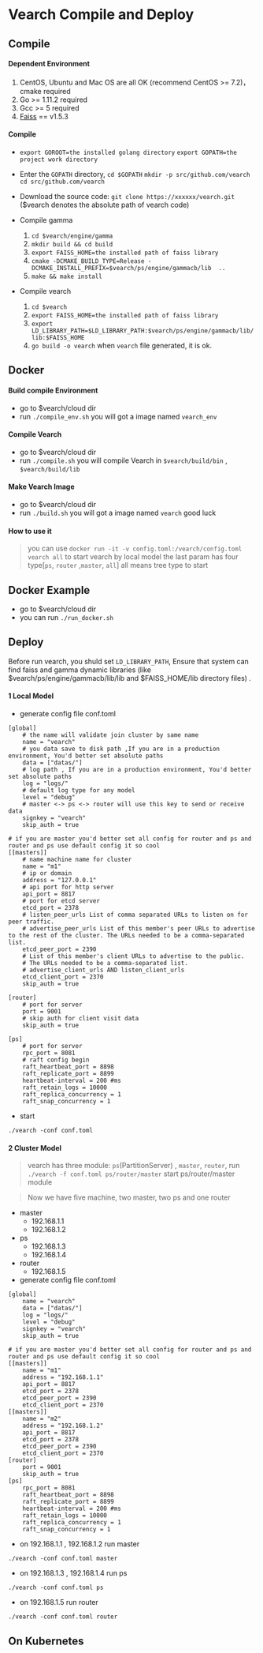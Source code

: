 # Vearch Compile and Deploy

## Compile

#### Dependent Environment 

   1. CentOS, Ubuntu and Mac OS are all OK (recommend CentOS >= 7.2)，cmake required
   2. Go >= 1.11.2 required
   3. Gcc >= 5 required
   4. [Faiss](https://github.com/facebookresearch/faiss) == v1.5.3

#### Compile 
   * `export GOROOT=the installed golang directory` `export GOPATH=the project work directory`
   * Enter the `GOPATH` directory, `cd $GOPATH` `mkdir -p src/github.com/vearch` `cd src/github.com/vearch`
   * Download the source code: `git clone https://xxxxxx/vearch.git` ($vearch denotes the absolute path of vearch code)
   * Compile gamma
       1. `cd $vearch/engine/gamma`
       2. `mkdir build && cd build`
       3. `export FAISS_HOME=the installed path of faiss library`
       4. `cmake -DCMAKE_BUILD_TYPE=Release -DCMAKE_INSTALL_PREFIX=$vearch/ps/engine/gammacb/lib  ..`
       5. `make && make install`
      
   * Compile vearch
      1. `cd $vearch`
      2. `export FAISS_HOME=the installed path of faiss library`
      3. `export LD_LIBRARY_PATH=$LD_LIBRARY_PATH:$vearch/ps/engine/gammacb/lib/lib:$FAISS_HOME`
      4. `go build -o vearch`
      when `vearch` file generated, it is ok.
      
      
## Docker

#### Build compile Environment 
* go to $vearch/cloud dir
* run `./compile_env.sh` you will got a image named `vearch_env`
#### Compile Vearch
* go to $vearch/cloud dir
* run `./compile.sh` you will compile Vearch in `$vearch/build/bin` , `$vearch/build/lib`
#### Make Vearch Image
* go to $vearch/cloud dir
* run `./build.sh` you will got a image named `vearch` good luck
#### How to use it 
> you can use `docker run -it -v config.toml:/vearch/config.toml vearch all` to start vearch by local model the last param has four type[`ps`, `router` ,`master`, `all`] all means tree type to start
       

## Docker Example
* go to $vearch/cloud dir
* you can run `./run_docker.sh`        
       
## Deploy
   Before run vearch, you shuld set `LD_LIBRARY_PATH`, Ensure that system can find faiss and gamma dynamic libraries (like $vearch/ps/engine/gammacb/lib/lib and $FAISS_HOME/lib directory files) .
   #### 1 Local Model
   * generate config file conf.toml
      
```
[global]
    # the name will validate join cluster by same name
    name = "vearch"
    # you data save to disk path ,If you are in a production environment, You'd better set absolute paths
    data = ["datas/"]
    # log path , If you are in a production environment, You'd better set absolute paths
    log = "logs/"
    # default log type for any model
    level = "debug"
    # master <-> ps <-> router will use this key to send or receive data
    signkey = "vearch"
    skip_auth = true

# if you are master you'd better set all config for router and ps and router and ps use default config it so cool
[[masters]]
    # name machine name for cluster
    name = "m1"
    # ip or domain
    address = "127.0.0.1"
    # api port for http server
    api_port = 8817
    # port for etcd server
    etcd_port = 2378
    # listen_peer_urls List of comma separated URLs to listen on for peer traffic.
    # advertise_peer_urls List of this member's peer URLs to advertise to the rest of the cluster. The URLs needed to be a comma-separated list.
    etcd_peer_port = 2390
    # List of this member's client URLs to advertise to the public.
    # The URLs needed to be a comma-separated list.
    # advertise_client_urls AND listen_client_urls
    etcd_client_port = 2370
    skip_auth = true

[router]
    # port for server
    port = 9001
    # skip auth for client visit data
    skip_auth = true

[ps]
    # port for server
    rpc_port = 8081
    # raft config begin
    raft_heartbeat_port = 8898
    raft_replicate_port = 8899
    heartbeat-interval = 200 #ms
    raft_retain_logs = 10000
    raft_replica_concurrency = 1
    raft_snap_concurrency = 1 
```
   * start

````
./vearch -conf conf.toml
````
   
   #### 2 Cluster Model
   > vearch has three module: `ps`(PartitionServer) , `master`, `router`, run `./vearch -f conf.toml ps/router/master` start ps/router/master module

   > Now we have five machine, two master, two ps and one router

* master
    * 192.168.1.1
    * 192.168.1.2
* ps
    * 192.168.1.3
    * 192.168.1.4
* router
    * 192.168.1.5
* generate config file conf.toml

````
[global]
    name = "vearch"
    data = ["datas/"]
    log = "logs/"
    level = "debug"
    signkey = "vearch"
    skip_auth = true

# if you are master you'd better set all config for router and ps and router and ps use default config it so cool
[[masters]]
    name = "m1"
    address = "192.168.1.1"
    api_port = 8817
    etcd_port = 2378
    etcd_peer_port = 2390
    etcd_client_port = 2370
[[masters]]
    name = "m2"
    address = "192.168.1.2"
    api_port = 8817
    etcd_port = 2378
    etcd_peer_port = 2390
    etcd_client_port = 2370
[router]
    port = 9001
    skip_auth = true
[ps]
    rpc_port = 8081
    raft_heartbeat_port = 8898
    raft_replicate_port = 8899
    heartbeat-interval = 200 #ms
    raft_retain_logs = 10000
    raft_replica_concurrency = 1
    raft_snap_concurrency = 1
````
* on 192.168.1.1 , 192.168.1.2  run master

````
./vearch -conf conf.toml master
````

* on 192.168.1.3 , 192.168.1.4 run ps

````
./vearch -conf conf.toml ps
````

* on 192.168.1.5 run router

````
./vearch -conf conf.toml router
````

## On Kubernetes
